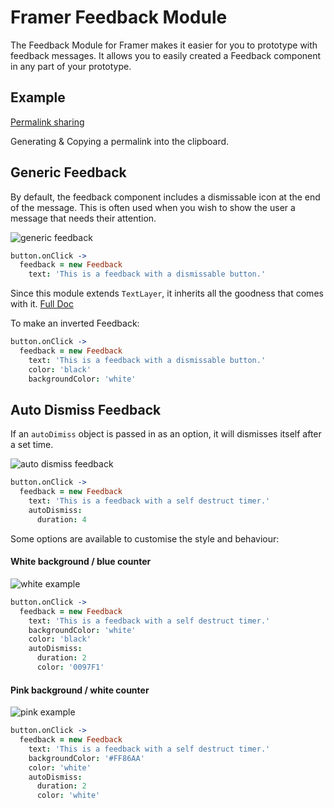 # Framer Feedback Module
The Feedback Module for Framer makes it easier for you to prototype with feedback messages. It allows you to easily created a Feedback component in any part of your prototype.

## Example
[Permalink sharing](https://framer.cloud/GUsVL)

Generating & Copying a permalink into the clipboard.

## Generic Feedback
By default, the feedback component includes a dismissable icon at the end of the message. This is often used when you wish to show the user a message that needs their attention.

![generic feedback](https://media.giphy.com/media/3oFzm0oNwQ9gb1ARcQ/giphy.gif)

```coffee
button.onClick ->
  feedback = new Feedback
    text: 'This is a feedback with a dismissable button.'
```

Since this module extends `TextLayer`, it inherits all the goodness that comes with it. [Full Doc](https://framer.com/docs/#text.textlayer)

To make an inverted Feedback:

```coffee
button.onClick ->
  feedback = new Feedback
    text: 'This is a feedback with a dismissable button.'
    color: 'black'
    backgroundColor: 'white'
```


## Auto Dismiss Feedback
If an `autoDimiss` object is passed in as an option, it will dismisses itself after a set time.

![auto dismiss feedback](https://media.giphy.com/media/3ohc13JxwiMcnnXf0c/giphy.gif)

```coffee
button.onClick ->
  feedback = new Feedback
    text: 'This is a feedback with a self destruct timer.'
    autoDismiss:
      duration: 4
```

Some options are available to customise the style and behaviour:

#### White background / blue counter

![white example](https://media.giphy.com/media/xULW8Fsbgcx8z5S9JS/giphy.gif)

```coffee
button.onClick ->
  feedback = new Feedback
    text: 'This is a feedback with a self destruct timer.'
    backgroundColor: 'white'
    color: 'black'
    autoDismiss:
      duration: 2
      color: '0097F1'
```

#### Pink background / white counter

![pink example](https://media.giphy.com/media/3oFzm0U7bMruTwsudy/giphy.gif)

```coffee
button.onClick ->
  feedback = new Feedback
    text: 'This is a feedback with a self destruct timer.'
    backgroundColor: '#FF86AA'
    color: 'white'
    autoDismiss:
      duration: 2
      color: 'white'
```
